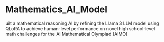 # Mathematics_AI_Model
uilt a mathematical reasoning AI by refining the Llama 3 LLM model using QLoRA to achieve human-level performance on novel high school-level math challenges for the AI Mathematical Olympiad (AIMO)
